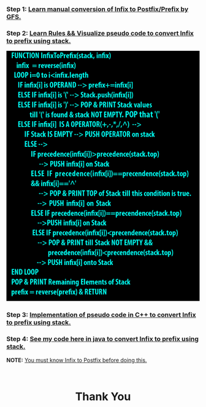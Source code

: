 ### **Step 1:** [Learn manual conversion of Infix to Postfix/Prefix by GFS.](https://youtu.be/q75VAGSwL0U)

### **Step 2:** [Learn Rules && Visualize pseudo code to convert Infix to prefix using stack.](https://youtu.be/gmlVZ68KRD8)

![](./pseudocode.png)

### **Step 3:** [Implementation of pseudo code in C++ to convert Infix to prefix using stack.](https://youtu.be/-vZA4qdDxAg)

### **Step 4:** [See my code here in java to convert Infix to prefix using stack.](https://github.com/heyimvikash/DataStructures-And-Algorithms/blob/37059379e36c76ac13d1625f1a54c49e4bd76006/02.%20Stack/Infix%20Prefix%20Postfix/02.%20Infix%20to%20Prefix/InfixPrefix.java)

**NOTE:** [You must know Infix to Postfix before doing this.](https://github.com/heyimvikash/DataStructures-And-Algorithms/blob/37059379e36c76ac13d1625f1a54c49e4bd76006/02.%20Stack/Infix%20Prefix%20Postfix/01.%20Infix%20to%20Postfix/Resources.md)

<br>
<h1 align="Center">Thank You</h1>
